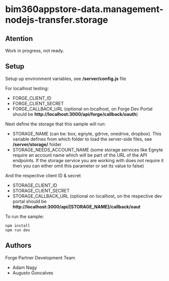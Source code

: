 # bim360appstore-data.management-nodejs-transfer.storage


## Atention

Work in progress, not ready.

## Setup

Setup up environment variables, see **/server/config.js** file

For localhost testing:

- FORGE\_CLIENT\_ID
- FORGE\_CLIENT\_SECRET
- FORGE\_CALLBACK\_URL (optional on localhost, on Forge Dev Portal should be **http://localhost:3000/api/forge/callback/oauth**)

Next define the storage that this sample will run:

- STORAGE\_NAME (can be: box, egnyte, gdrive, onedrive, dropbox). This variable defines from which folder to load the server-side files, see **/server/storage/** folder
- STORAGE\_NEEDS\_ACCOUNT\_NAME (some storage services like Egnyte require an account name which will be part of the URL of the API endpoints. If the storage service you are working with does not require it then you can either omit this parameter or set its value to false)

And the respective client ID & secret

- STORAGE\_CLIENT\_ID
- STORAGE\_CLIENT\_SECRET
- STORAGE\_CALLBACK\_URL (optional on localhost, on the respective dev portal should be **http://localhost:3000/api/[STORAGE_NAME]/callback/oaut**

To run the sample:

```
npm install
npm run dev
```

## Authors

Forge Partner Development Team

- Adam Nagy
- Augusto Goncalves

